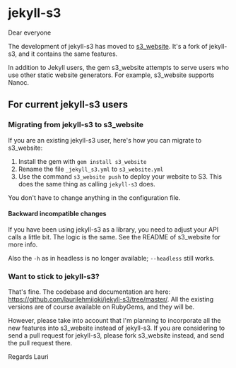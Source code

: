 # jekyll-s3

Dear everyone

The development of jekyll-s3 has moved to
[s3_website](https://github.com/laurilehmijoki/s3_website). It's a fork of
jekyll-s3, and it contains the same features.

In addition to Jekyll users, the gem s3_website attempts to serve users who use
other static website generators. For example, s3_website supports Nanoc.

## For current jekyll-s3 users

### Migrating from jekyll-s3 to s3_website

If you are an existing jekyll-s3 user, here's how you can migrate to s3_website:

1. Install the gem with `gem install s3_website`
2. Rename the file `_jekyll_s3.yml` to `s3_website.yml`
3. Use the command `s3_website push` to deploy your website to S3. This does the
   same thing as calling `jekyll-s3` does.

You don't have to change anything in the configuration file.

#### Backward incompatible changes

If you have been using jekyll-s3 as a library, you need to adjust your API calls
a little bit. The logic is the same. See the README of s3_website for more info.

Also the `-h` as in headless is no longer available; `--headless` still works.

### Want to stick to jekyll-s3?

That's fine. The codebase and documentation are here:
<https://github.com/laurilehmijoki/jekyll-s3/tree/master/>. All the existing
versions are of course available on RubyGems, and they will be.

However, please take into account that I'm planning to incorporate all the new
features into s3_website instead of jekyll-s3. If you are considering to send a
pull request for jekyll-s3, please fork s3_website instead, and send the pull
request there.

Regards
Lauri
